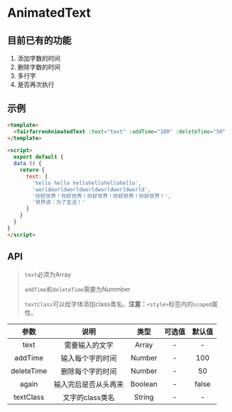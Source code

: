 # AnimatedText

## 目前已有的功能

1.  添加字数的时间
2.  删除字数的时间
3.  多行字
4.  是否再次执行

## 示例

```html
<template>
  <fairfarrenAnimatedText :text="text" :addTime="100" :deleteTime="50" :again="true" textClass="animatedStyle"/>
</template>

<script>
  export default {
  data () {
    return {
      text: [
        'hello hello hellohellohellohello',
        'worldworldworldworldworldworldworld',
        '你好世界！你好世界！你好世界！你好世界！你好世界！',
        '世界说：为了生活！'
      ]
    }
  }
}
</script>
```

## API

> `text`必须为Array
>
> `addTime`和`deleteTime`需要为Nummber
>
> `textClass`可以给字体添加class类名。**注意：**`<style>`标签内的`scoped`属性。

|     参数     |     说明     |    类型   | 可选值 |  默认值  |
| :--------: | :--------: | :-----: | :-: | :---: |
|    text    |   需要输入的文字  |  Array  |  -  |   -   |
|   addTime  |  输入每个字的时间  |  Number |  -  |  100  |
| deleteTime |  删除每个字的时间  |  Number |  -  |   50  |
|    again   | 输入完后是否从头再来 | Boolean |  -  | false |
|  textClass | 文字的class类名 |  String |  -  |   -   |
